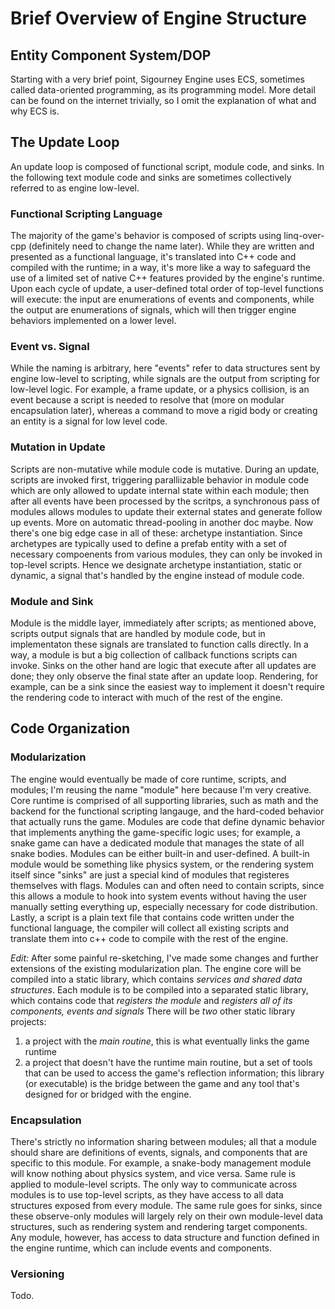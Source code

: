 # Brief Overview of Engine Structure

## Entity Component System/DOP

Starting with a very brief point, Sigourney Engine uses ECS, sometimes called data-oriented programming, as its programming model.
More detail can be found on the internet trivially, so I omit the explanation of what and why ECS is.

## The Update Loop

An update loop is composed of functional script, module code, and sinks.
In the following text module code and sinks are sometimes collectively referred to as engine low-level.

### Functional Scripting Language

The majority of the game's behavior is composed of scripts using linq-over-cpp (definitely need to change the name later). 
While they are written and presented as a functional language, it's translated into C++ code and compiled with the runtime; in a way, it's more like a way to safeguard the use of a limited set of native C++ features provided by the engine's runtime.
Upon each cycle of update, a user-defined total order of top-level functions will execute: the input are enumerations of events and components, while the output are enumerations of signals, which will then trigger engine behaviors implemented on a lower level.

### Event vs. Signal

While the naming is arbitrary, here "events" refer to data structures sent by engine low-level to scripting, while signals are the output from scripting for low-level logic.
For example, a frame update, or a physics collision, is an event because a script is needed to resolve that (more on modular encapsulation later), whereas a command to move a rigid body or creating an entity is a signal for low level code.

### Mutation in Update

Scripts are non-mutative while module code is mutative.
During an update, scripts are invoked first, triggering paralliizable behavior in module code which are only allowed to update internal state within each module; then after all events have been processed by the scritps, a synchronous pass of modules allows modules to update their external states and generate follow up events.
More on automatic thread-pooling in another doc maybe.
Now there's one big edge case in all of these: archetype instantiation.
Since archetypes are typically used to define a prefab entity with a set of necessary compoenents from various modules, they can only be invoked in top-level scripts.
Hence we designate archetype instantiation, static or dynamic, a signal that's handled by the engine instead of module code.

### Module and Sink

Module is the middle layer, immediately after scripts; as mentioned above, scripts output signals that are handled by module code, but in implementaton these signals are translated to function calls directly. 
In a way, a module is but a big collection of callback functions scripts can invoke.
Sinks on the other hand are logic that execute after all updates are done; they only observe the final state after an update loop.
Rendering, for example, can be a sink since the easiest way to implement it doesn't require the rendering code to interact with much of the rest of the engine.

## Code Organization

### Modularization

The engine would eventually be made of core runtime, scripts, and modules; I'm reusing the name "module" here because I'm very creative.
Core runtime is comprised of all supporting libraries, such as math and the backend for the functional scripting langauge, and the hard-coded behavior that actually runs the game.
Modules are code that define dynamic behavior that implements anything the game-specific logic uses; for example, a snake game can have a dedicated module that manages the state of all snake bodies.
Modules can be either built-in and user-defined. 
A built-in module would be something like physics system, or the rendering system itself since "sinks" are just a special kind of modules that registeres themselves with flags.
Modules can and often need to contain scripts, since this allows a module to hook into system events without having the user manually setting everything up, especially necessary for code distribution.
Lastly, a script is a plain text file that contains code written under the functional language, the compiler will collect all existing scripts and translate them into c++ code to compile with the rest of the engine.

 *Edit:* After some painful re-sketching, I've made some changes and further extensions of the existing modularization plan.
 The engine core will be compiled into a static library, which contains *services and shared data structures*.
 Each module is to be compiled into a separated static library, which contains code that *registers the module* and *registers all of its components, events and signals*
 There will be *two* other static library projects: 
 1. a project with the *main routine*, this is what eventually links the game runtime
 2. a project that doesn't have the runtime main routine, but a set of tools that can be used to access the game's reflection information; this library (or executable) is the bridge between the game and any tool that's designed for or bridged with the engine.

### Encapsulation

There's strictly no information sharing between modules; all that a module should share are definitions of events, signals, and components that are specific to this module.
For example, a snake-body management module will know nothing about physics system, and vice versa.
Same rule is applied to module-level scripts.
The only way to communicate across modules is to use top-level scripts, as they have access to all data structures exposed from every module.
The same rule goes for sinks, since these observe-only modules will largely rely on their own module-level data structures, such as rendering system and rendering target components.
Any module, however, has access to data structure and function defined in the engine runtime, which can include events and components.

### Versioning

Todo.
